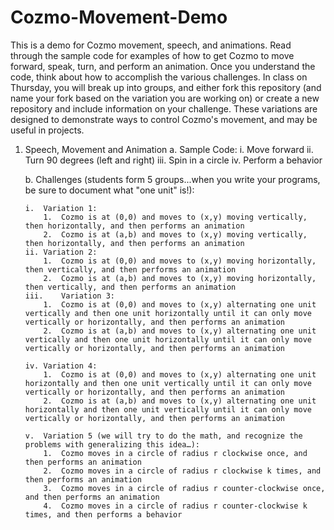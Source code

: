 
# Cozmo-Movement-Demo
This is a demo for Cozmo movement, speech, and animations.  Read through the sample code for examples of how to get Cozmo to move forward, speak, turn, and perform an animation.  Once you understand the code, think about how to accomplish the various challenges.  In class on Thursday, you will break up into groups, and either fork this repository (and name your fork based on the variation you are working on) or create a new repository and include information on your challenge.  These variations are designed to demonstrate ways to control Cozmo's movement, and may be useful in projects.

1.	Speech, Movement and Animation
    a.	Sample Code:
        i.	Move forward
        ii.	Turn 90 degrees (left and right)
        iii.	Spin in a circle
        iv.	Perform a behavior
        
    b.	Challenges (students form 5 groups...when you write your programs, be sure to document what "one unit" is!):
    
        i.	Variation 1:
            1.  Cozmo is at (0,0) and moves to (x,y) moving vertically, then horizontally, and then performs an animation
            2.  Cozmo is at (a,b) and moves to (x,y) moving vertically, then horizontally, and then performs an animation
        ii. Variation 2:
            1.	Cozmo is at (0,0) and moves to (x,y) moving horizontally, then vertically, and then performs an animation
            2.	Cozmo is at (a,b) and moves to (x,y) moving horizontally, then vertically, and then performs an animation            
        iii.	Variation 3:
            1.	Cozmo is at (0,0) and moves to (x,y) alternating one unit vertically and then one unit horizontally until it can only move  vertically or horizontally, and then performs an animation
            2.	Cozmo is at (a,b) and moves to (x,y) alternating one unit vertically and then one unit horizontally until it can only move vertically or horizontally, and then performs an animation
            
        iv.	Variation 4:
            1.	Cozmo is at (0,0) and moves to (x,y) alternating one unit horizontally and then one unit vertically until it can only move vertically or horizontally, and then performs an animation
            2.	Cozmo is at (a,b) and moves to (x,y) alternating one unit horizontally and then one unit vertically until it can only move vertically or horizontally, and then performs an animation
            
        v.	Variation 5 (we will try to do the math, and recognize the problems with generalizing this idea…):
            1.	Cozmo moves in a circle of radius r clockwise once, and then performs an animation
            2.	Cozmo moves in a circle of radius r clockwise k times, and then performs an animation
            3.	Cozmo moves in a circle of radius r counter-clockwise once, and then performs an animation
            4.	Cozmo moves in a circle of radius r counter-clockwise k times, and then performs a behavior


